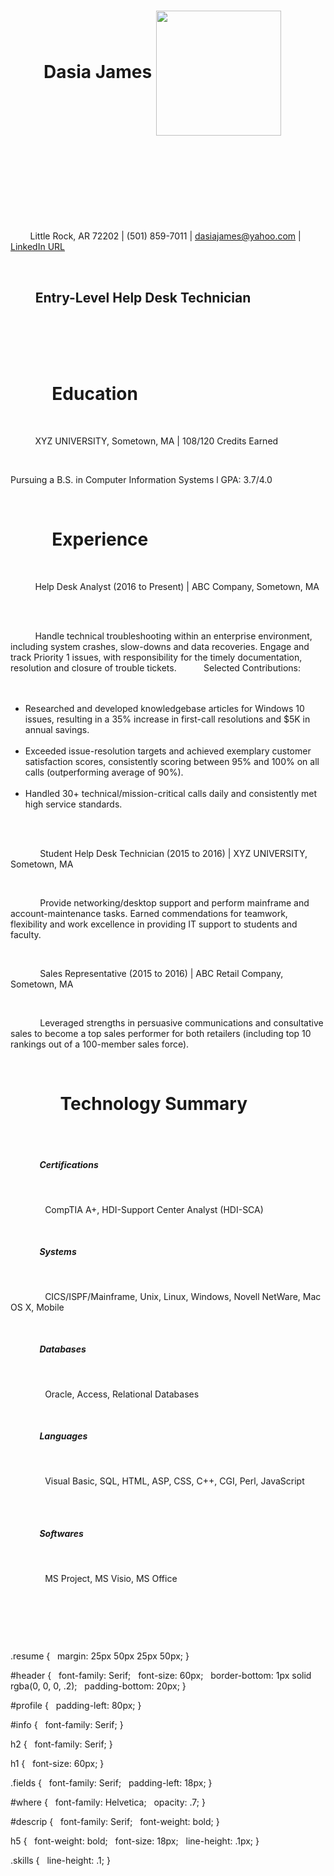 


<html>
  <title>
    Hello, world!
  </title>
  <div class="resume">

    <head>
      <h1 id="header">
        Dasia James <img id="profile" src="https://media.licdn.com/media/AAMAAQDuAAgAAQAAAAAAABA7AAAAJDgxNTJjY2ZiLWRhOGEtNDcyOC1iYjdjLWE4NTQ1Njg2YTBiNA.bin" width=200 height=200 valign="middle" />

      </h1>
    </head>

    <body>
      <p id="info">
        Little Rock, AR 72202 | (501) 859-7011 | <a href="mailto:dasiajames@yahoo.com">dasiajames@yahoo.com</a> | <a href="https://www.linkedin.com/in/dasia-james-77038486/">LinkedIn URL</a>
      </p>
      <h2>
        Entry-Level Help Desk Technician
      </h2>
      <br/>
      <br/>
      <div class="fields">
        <h1>
          Education
        </h1>
        <p id="where">
          XYZ UNIVERSITY, Sometown, MA | 108/120 Credits Earned</p>
        <p id="descrip">Pursuing a B.S. in Computer Information Systems l GPA: 3.7/4.0
        </p>
        <h1>
          Experience
        </h1>
        <p id="where">
          Help Desk Analyst (2016 to Present) | ABC Company, Sometown, MA
        </p>
        <p id="descrip">
          Handle technical troubleshooting within an enterprise environment, including system crashes, slow-downs and data recoveries. Engage and track Priority 1 issues, with responsibility for the timely documentation, resolution and closure of trouble tickets.
          Selected Contributions:
          <ul id="descrip">
            <li>Researched and developed knowledgebase articles for Windows 10 issues, resulting in a 35% increase in first-call resolutions and $5K in annual savings.</li>
            <li>Exceeded issue-resolution targets and achieved exemplary customer satisfaction scores, consistently scoring between 95% and 100% on all calls (outperforming average of 90%).</li>
            <li>Handled 30+ technical/mission-critical calls daily and consistently met high service standards.</li>
          </ul>
          <p id="where">
            Student Help Desk Technician (2015 to 2016) | XYZ UNIVERSITY, Sometown, MA
          </p>
          <p id="descrip">
            Provide networking/desktop support and perform mainframe and account-maintenance tasks. Earned commendations for teamwork, flexibility and work excellence in providing IT support to students and faculty.
          </p>
          <p id="where">
            Sales Representative (2015 to 2016) | ABC Retail Company, Sometown, MA
          </p>
          <p id="descrip">
            Leveraged strengths in persuasive communications and consultative sales to become a top sales performer for both retailers (including top 10 rankings out of a 100-member sales force).
          </p>
          <h1>
            Technology Summary
          </h1>
          <div class="skills">
            <h5>
              Certifications
            </h5>
            <p>
              CompTIA A+, HDI-Support Center Analyst (HDI-SCA)
            </p>
            <h5>
              Systems
            </h5>
            <p>
              CICS/ISPF/Mainframe, Unix, Linux, Windows, Novell NetWare, Mac OS X, Mobile
            </p>
            <h5>
              Databases
            </h5>
            <p>
              Oracle, Access, Relational Databases
            </p>
            <h5>
              Languages
            </h5>
            <p>
              Visual Basic, SQL, HTML, ASP, CSS, C++, CGI, Perl, JavaScript
            </p>
            <h5>
              Softwares
            </h5>
            <p>
              MS Project, MS Visio, MS Office
            </p>
          </div>


      </div>
    </body>
  </div>

</html>









.resume {
  margin: 25px 50px 25px 50px;
}

#header {
  font-family: Serif;
  font-size: 60px;
  border-bottom: 1px solid rgba(0, 0, 0, .2);
  padding-bottom: 20px;
}

#profile {
  padding-left: 80px;
}

#info {
  font-family: Serif;
}

h2 {
  font-family: Serif;
}

h1 {
  font-size: 60px;
}

.fields {
  font-family: Serif;
  padding-left: 18px;
}

#where {
  font-family: Helvetica;
  opacity: .7;
}

#descrip {
  font-family: Serif;
  font-weight: bold;
}

h5 {
  font-weight: bold;
  font-size: 18px;
  line-height: .1px;
}

.skills {
  line-height: .1;
}
